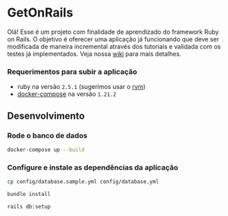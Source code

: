 # GetOnRails
Olá! Esse é um projeto com finalidade de aprendizado do framework Ruby on Rails. O objetivo é oferecer uma aplicação já funcionando que deve ser modificada de maneira incremental através dos tutoriais e validada com os testes já implementados. Veja nossa [wiki](https://github.com/ruby-joinville/get-on-rails/wiki) para mais detalhes.

### Requerimentos para subir a aplicação
 - ruby na versão `2.5.1` (sugerimos usar o [rvm](https://rvm.io/rvm/install))
 - [docker-compose](https://docs.docker.com/compose/install/) na versão `1.21.2`

## Desenvolvimento

### Rode o banco de dados

```sh
docker-compose up --build
```

### Configure e instale as dependências da aplicação

```sh
cp config/database.sample.yml config/database.yml
```

```sh
bundle install
```

```sh
rails db:setup
```
